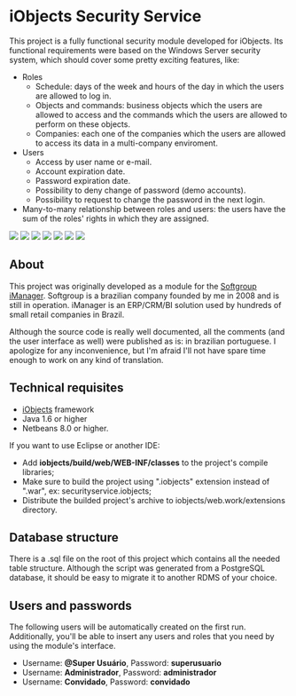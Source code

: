 # iObjects Security Service

This project is a fully functional security module developed for iObjects. Its functional requirements were based on the Windows Server security system, which should cover some pretty exciting features, like:

- Roles
  - Schedule: days of the week and hours of the day in which the users are allowed to log in.
  - Objects and commands: business objects which the users are allowed to access and the commands which the users are allowed to perform on these objects.
  - Companies: each one of the companies which the users are allowed to access its data in a multi-company enviroment.
- Users
  - Access by user name or e-mail.
  - Account expiration date.
  - Password expiration date.
  - Possibility to deny change of password (demo accounts).
  - Possibility to request to change the password in the next login.
- Many-to-many relationship between roles and users: the users have the sum of the roles' rights in which they are assigned.

![](https://raw.github.com/kleber-maia/iobjects-security-service/master/README.img/1.png)
![](https://raw.github.com/kleber-maia/iobjects-security-service/master/README.img/2.png)
![](https://raw.github.com/kleber-maia/iobjects-security-service/master/README.img/3.png)
![](https://raw.github.com/kleber-maia/iobjects-security-service/master/README.img/4.png)
![](https://raw.github.com/kleber-maia/iobjects-security-service/master/README.img/5.png)
![](https://raw.github.com/kleber-maia/iobjects-security-service/master/README.img/6.png)
![](https://raw.github.com/kleber-maia/iobjects-security-service/master/README.img/7.png)

## About
This project was originally developed as a module for the [Softgroup iManager](http://imanager.com.br). Softgroup is a brazilian company founded by me in 2008 and is still in operation. iManager is an ERP/CRM/BI solution used by hundreds of small retail companies in Brazil.

Although the source code is really well documented, all the comments (and the user interface as well) were published as is: in brazilian portuguese. I apologize for any inconvenience, but I'm afraid I'll not have spare time enough to work on any kind of translation.

## Technical requisites
- [iObjects](https://github.com/kleber-maia/iobjects) framework
- Java 1.6 or higher
- Netbeans 8.0 or higher.

If you want to use Eclipse or another IDE:
- Add **iobjects/build/web/WEB-INF/classes** to the project's compile libraries;
- Make sure to build the project using ".iobjects" extension instead of ".war", ex: securityservice.iobjects;
- Distribute the builded project's archive to iobjects/web.work/extensions directory.

## Database structure
There is a .sql file on the root of this project which contains all the needed table structure. Although the script was generated from a PostgreSQL database, it should be easy to migrate it to another RDMS of your choice.

## Users and passwords
The following users will be automatically created on the first run. Additionally, you'll be able to insert any users and roles that you need by using the module's interface.
- Username: **@Super Usuário**, Password: **superusuario**
- Username: **Administrador**, Password: **administrador**
- Username: **Convidado**, Password: **convidado**
